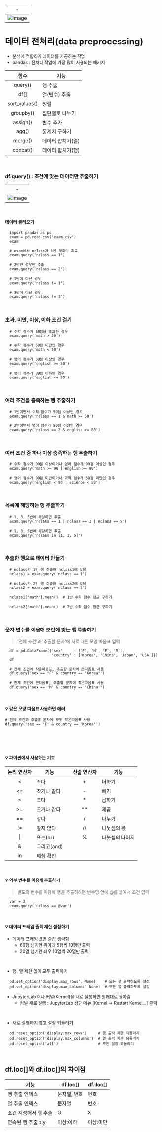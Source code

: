 |-|
|-|
|![image](https://github.com/user-attachments/assets/2adc97c5-d553-4e3e-9fc2-284670d2720c)|

# 데이터 전처리(data preprocessing)
- 분석에 적합하게 데이터를 가공하는 작업
- pandas : 전처리 작업에 가장 많이 사용되는 패키지

|함수|기능|
|:-:|-|
|query()|행 추출|
|df[]|열(변수) 추출|
|sort_values()|정렬|
|groupby()|집단별로 나누기|
|assign()|변수 추가|
|agg()|통계치 구하기|
|merge()|데이터 합치기(열)|
|concat()|데이터 합치기(행)|

<br>

### df.query() : 조건에 맞는 데이터만 추출하기
|-|
|-|
|![image](https://github.com/user-attachments/assets/18be4cd0-4c4e-4f22-adad-1efea8420a06)|

<br>

#### 데이터 불러오기
```
  import pandas as pd
  exam = pd.read_csv('exam.csv')
  exam
```
```
  # exam에서 nclass가 1인 경우만 추출
  exam.query('nclass == 1')
```
```
  # 2반인 경우만 추출
  exam.query('nclass == 2')
```
```
  # 1반이 아닌 경우
  exam.query('nclass != 1')
```
```
  # 3반이 아닌 경우
  exam.query('nclass != 3')
```

<br>

### 초과, 미만, 이상, 이하 조건 걸기
```
  # 수학 점수가 50점을 초과한 경우
  exam.query('math > 50')
```
```
  # 수학 점수가 50점 미만인 경우
  exam.query('math < 50')
```
```
  # 영어 점수가 50점 이상인 경우
  exam.query('english >= 50')
```
```
  # 영어 점수가 80점 이하인 경우
  exam.query('english <= 80')
```

<br>

### 여러 조건을 충족하는 행 추출하기
```
  # 1반이면서 수학 점수가 50점 이상인 경우
  exam.query('nclass == 1 & math >= 50')
```
```
  # 2반이면서 영어 점수가 80점 이상인 경우
  exam.query('nclass == 2 & english >= 80')
```

<br>

### 여러 조건 중 하나 이상 충족하는 행 추출하기
```
  # 수학 점수가 90점 이상이거나 영어 점수가 90점 이상인 경우
  exam.query('math >= 90 | english >= 90')
```
```
  # 영어 점수가 90점 미만이거나 과학 점수가 50점 미만인 경우
  exam.query('english < 90 | science < 50')
```

<br>

### 목록에 해당하는 행 추출하기
```
  # 1, 3, 5반에 해당하면 추출
  exam.query('nclass == 1 | nclass == 3 | nclass == 5')
```
```
  # 1, 3, 5반에 해당하면 추출
  exam.query('nclass in [1, 3, 5]')
```

<br>

### 추출한 행으로 데이터 만들기
```
  # nclass가 1인 행 추출해 nclass1에 할당
  nclass1 = exam.query('nclass == 1')
  
  # nclass가 2인 행 추출해 nclass2에 할당
  nclass2 = exam.query('nclass == 2')
```
```
  nclass1['math'].mean()  # 1반 수학 점수 평균 구하기
```
```
  nclass2['math'].mean()  # 2반 수학 점수 평균 구하기
```

<br>

### 문자 변수를 이용해 조건에 맞는 행 추출하기
> \'전체 조건'과 '추출할 문자'에 서로 다른 모양 따옴표 입력
```
  df = pd.DataFrame({'sex'     : ['F', 'M', 'F', 'M'],
                     'country' : ['Korea', 'China', 'Japan', 'USA']})
  df
```
```
  # 전체 조건에 작은따옴표, 추출할 문자에 큰따옴표 사용
  df.query('sex == "F" & country == "Korea"')
```
```
  # 전체 조건에 큰따옴표, 추출할 문자에 작은따옴표 사용
  df.query("sex == 'M' & country == 'China'")
```

<br>

#### 💡 같은 모양 따옴표 사용하면 에러
```
# 전체 조건과 추출할 문자에 모두 작은따옴표 사용
df.query('sex == 'F' & country == 'Korea'')
```

<br>

### 

<br>

#### 💡 파이썬에서 사용하는 기호
|논리 연산자|기능|     |산술 연산자|기능|
|:-:|-|-|:-:|-|
|<|작다|   |+|더하기|
|<=|작거나 같다|   |-|빼기|
|>|크다|   |*|곱하기|
|>=|크거나 같다|   |**|제곱|
|==|같다|   |/|나누기|
|!=|같지 않다|   |//|나눗셈의 몫|
|\||또는(or)|   |%|나눗셈의 나머지|
|&|그리고(and)|   |   |   |
|in|매칭 확인|   |   |   |

<br>

#### 💡 외부 변수를 이용해 추출하기
> 별도의 변수를 이용해 행을 추출하려면 변수명 앞에 @를 붙여서 조건 입력
```
  var = 3
  exam.query('nclass == @var')
```

<br>

#### 💡 데이터 프레임 출력 제한 설정하기
- 데이터 프레임 크면 중간 생략함
  - 60행 넘기면 위아래 5행씩 10행만 출력
  - 20열 넘기면 좌우 10열씩 20열만 출력

<br>

- 행, 열 제한 없이 모두 출력하기
```
  pd.set_option('display.max_rows', None)    # 모든 행 출력하도록 설정
  pd.set_option('display.max_columns' None)  # 모든 열 출력하도록 설정
```
- JupyterLab 이나 커널(Kernel)을 새로 실행하면 원래대로 돌아감
  - 커널 새로 실행 : JupyterLab 상단 메뉴 [Kernel → Restart Kernel...] 클릭

<br>

- 새로 실행하지 않고 설정 되돌리기
```
  pd.reset_option('display.max_rows')     # 행 출력 제한 되돌리기
  pd.reset_option('display.max_columns')  # 열 출력 제한 되돌리기
  pd.reset_option('all')                  # 모든 설정 되돌리기
```

<br>

df.loc[]와 df.iloc[]의 차이점
---
|기능|df.loc[]|df.iloc[]|
|-|-|-|
|행 추출 인덱스|문자열, 번호|번호|
|열 추출 인덱스|문자열|번호
|조건 지정해서 행 추출|O|X|
|연속된 행 추출 x:y|이상:이하|이상:미만|

<br>

